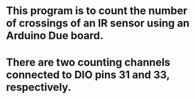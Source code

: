# This program is to count the number of crossings of an IR sensor using an Arduino Due board.
# There are two counting channels connected to DIO pins 31 and 33, respectively.
